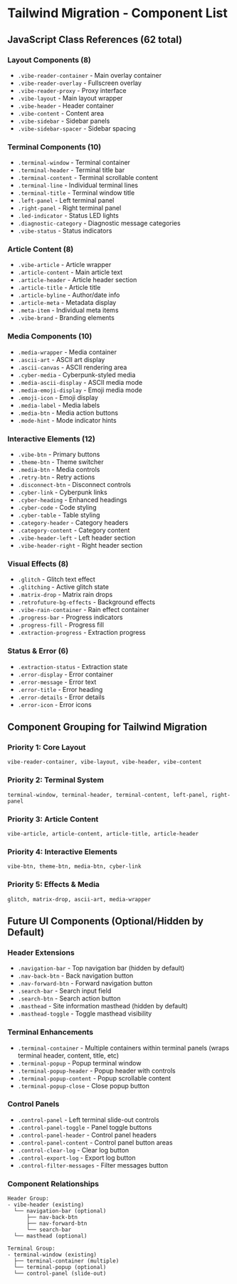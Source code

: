 # Tailwind Migration - Component List

## JavaScript Class References (62 total)

### Layout Components (8)

- `.vibe-reader-container` - Main overlay container
- `.vibe-reader-overlay` - Fullscreen overlay
- `.vibe-reader-proxy` - Proxy interface
- `.vibe-layout` - Main layout wrapper
- `.vibe-header` - Header container
- `.vibe-content` - Content area
- `.vibe-sidebar` - Sidebar panels
- `.vibe-sidebar-spacer` - Sidebar spacing

### Terminal Components (10)

- `.terminal-window` - Terminal container
- `.terminal-header` - Terminal title bar
- `.terminal-content` - Terminal scrollable content
- `.terminal-line` - Individual terminal lines
- `.terminal-title` - Terminal window title
- `.left-panel` - Left terminal panel
- `.right-panel` - Right terminal panel
- `.led-indicator` - Status LED lights
- `.diagnostic-category` - Diagnostic message categories
- `.vibe-status` - Status indicators

### Article Content (8)

- `.vibe-article` - Article wrapper
- `.article-content` - Main article text
- `.article-header` - Article header section
- `.article-title` - Article title
- `.article-byline` - Author/date info
- `.article-meta` - Metadata display
- `.meta-item` - Individual meta items
- `.vibe-brand` - Branding elements

### Media Components (10)

- `.media-wrapper` - Media container
- `.ascii-art` - ASCII art display
- `.ascii-canvas` - ASCII rendering area
- `.cyber-media` - Cyberpunk-styled media
- `.media-ascii-display` - ASCII media mode
- `.media-emoji-display` - Emoji media mode
- `.emoji-icon` - Emoji display
- `.media-label` - Media labels
- `.media-btn` - Media action buttons
- `.mode-hint` - Mode indicator hints

### Interactive Elements (12)

- `.vibe-btn` - Primary buttons
- `.theme-btn` - Theme switcher
- `.media-btn` - Media controls
- `.retry-btn` - Retry actions
- `.disconnect-btn` - Disconnect controls
- `.cyber-link` - Cyberpunk links
- `.cyber-heading` - Enhanced headings
- `.cyber-code` - Code styling
- `.cyber-table` - Table styling
- `.category-header` - Category headers
- `.category-content` - Category content
- `.vibe-header-left` - Left header section
- `.vibe-header-right` - Right header section

### Visual Effects (8)

- `.glitch` - Glitch text effect
- `.glitching` - Active glitch state
- `.matrix-drop` - Matrix rain drops
- `.retrofuture-bg-effects` - Background effects
- `.vibe-rain-container` - Rain effect container
- `.progress-bar` - Progress indicators
- `.progress-fill` - Progress fill
- `.extraction-progress` - Extraction progress

### Status & Error (6)

- `.extraction-status` - Extraction state
- `.error-display` - Error container
- `.error-message` - Error text
- `.error-title` - Error heading
- `.error-details` - Error details
- `.error-icon` - Error icons

## Component Grouping for Tailwind Migration

### Priority 1: Core Layout

```
vibe-reader-container, vibe-layout, vibe-header, vibe-content
```

### Priority 2: Terminal System

```
terminal-window, terminal-header, terminal-content, left-panel, right-panel
```

### Priority 3: Article Content

```
vibe-article, article-content, article-title, article-header
```

### Priority 4: Interactive Elements

```
vibe-btn, theme-btn, media-btn, cyber-link
```

### Priority 5: Effects & Media

```
glitch, matrix-drop, ascii-art, media-wrapper
```

## Future UI Components (Optional/Hidden by Default)

### Header Extensions

- `.navigation-bar` - Top navigation bar (hidden by default)
- `.nav-back-btn` - Back navigation button
- `.nav-forward-btn` - Forward navigation button
- `.search-bar` - Search input field
- `.search-btn` - Search action button
- `.masthead` - Site information masthead (hidden by default)
- `.masthead-toggle` - Toggle masthead visibility

### Terminal Enhancements

- `.terminal-container` - Multiple containers within terminal panels (wraps terminal header, content, title, etc)
- `.terminal-popup` - Popup terminal window
- `.terminal-popup-header` - Popup header with controls
- `.terminal-popup-content` - Popup scrollable content
- `.terminal-popup-close` - Close popup button

### Control Panels

- `.control-panel` - Left terminal slide-out controls
- `.control-panel-toggle` - Panel toggle buttons
- `.control-panel-header` - Control panel headers
- `.control-panel-content` - Control panel button areas
- `.control-clear-log` - Clear log button
- `.control-export-log` - Export log button
- `.control-filter-messages` - Filter messages button

### Component Relationships

```
Header Group:
- vibe-header (existing)
  └── navigation-bar (optional)
      ├── nav-back-btn
      ├── nav-forward-btn
      └── search-bar
  └── masthead (optional)

Terminal Group:
- terminal-window (existing)
  ├── terminal-container (multiple)
  └── terminal-popup (optional)
  └── control-panel (slide-out)
```
